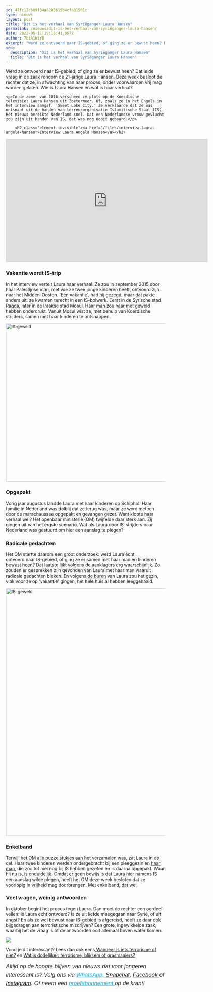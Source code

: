 ```yaml
---
id: 47fc12cb09f34a8283615b4cfa31501c
type: nieuws
layout: post
title: "Dit is het verhaal van Syriëganger Laura Hansen"
permalink: /nieuws/dit-is-het-verhaal-van-syriëganger-laura-hansen/
date: 2022-05-11T19:16:41.067Z
author: 7biA1WiYB
excerpt: "Werd ze ontvoerd naar IS-gebied, of ging ze er bewust heen? Dat is de vraag in de zaak rondom de 21-jarige Laura Hansen. Deze week besloot de rechter dat ze, in afwachting van haar proces, onder voorwaarden vrij mag worden gelaten. Wie is Laura Hansen en wat is haar verhaal?  "
seo:
  description: "Dit is het verhaal van Syriëganger Laura Hansen"
  title: "Dit is het verhaal van Syriëganger Laura Hansen"
---
```

Werd ze ontvoerd naar IS-gebied, of ging ze er bewust heen? Dat is de vraag in de zaak rondom de 21-jarige Laura Hansen. Deze week besloot de rechter dat ze, in afwachting van haar proces, onder voorwaarden vrij mag worden gelaten. Wie is Laura Hansen en wat is haar verhaal?  

    <p>In de zomer van 2016 verscheen ze plots op de Koerdische televisie: Laura Hansen uit Zoetermeer. Of, zoals ze in het Engels in het interview aangaf: 'Sweet Lake City.' Ze verklaarde dat ze was ontsnapt uit de handen van terreurorganisatie Islamitische Staat (IS). Het nieuws bereikte Nederland snel. Dat een Nederlandse vrouw gevlucht zou zijn uit handen van IS, dat was nog nooit gebeurd.</p>
<p><div class="media media-element-container media-default"><div id="file-418519" class="file file-video file-video-youtube">

        <h2 class="element-invisible"><a href="/files/interview-laura-angela-hansen">Interview Laura Angela Hansen</a></h2>
    
  
  <div class="content">
    <div class="media-youtube-video file media-element file-default media-youtube-1">
  <iframe class="media-youtube-player" width="640" height="390" title="Interview Laura Angela Hansen" src="https://www.youtube.com/embed/F2m_5R26PGc?wmode=opaque&controls=" name="Interview Laura Angela Hansen" frameborder="0" allowfullscreen="">Video van Interview Laura Angela Hansen</iframe>
</div>
  </div>

  
</div>
</div>
<h3>Vakantie wordt IS-trip</h3>
<p>In het interview vertelt Laura haar verhaal. Ze zou in september 2015 door haar Palestijnse man, met wie ze twee jonge kinderen heeft, ontvoerd zijn naar het Midden-Oosten. 'Een vakantie', had hij gezegd, maar dat pakte anders uit: ze kwamen terecht in een IS-bolwerk. Eerst in de Syrische stad Raqqa, later in de Iraakse stad Mosul. Haar man zou haar met geweld hebben onderdrukt. Vanuit Mosul wist ze, met behulp van Koerdische strijders, samen met haar kinderen te ontsnappen.<div class="media media-element-container media-default"><div id="file-418533" class="file file-image file-image-jpeg">

        
  
  <div class="content">
    <img alt="IS-geweld" title="Beeld: AFP" height="500" width="850" style="font-size: 13.008px;" class="media-element file-default" data-delta="1" src="https://7dagen.netlify.app/sites/default/files/ANP-28620361_1_1.jpg">  </div>

  
</div>
</div>
<h3>Opgepakt</h3>
<p>Vorig jaar augustus landde Laura met haar kinderen op Schiphol. Haar familie in Nederland was dolblij dat ze terug was, maar ze werd meteen door de marachaussee opgepakt en gevangen gezet. Want klopte haar verhaal wel? Het openbaar ministerie (OM) twijfelde daar sterk aan. Zij gingen uit van het ergste scenario. Wat als Laura door IS-strijders naar Nederland was gestuurd om hier een aanslag te plegen?</p>
<h3>Radicale gedachten</h3>
<p>Het OM startte daarom een groot onderzoek: werd Laura écht ontvoerd naar IS-gebied, of ging ze er samen met haar man en kinderen bewust heen? Dat laatste lijkt volgens de aanklagers erg waarschijnlijk. Zo zouden er gesprekken zijn gevonden van Laura met haar man waaruit radicale gedachten bleken. En volgens <a href="http://www.elsevierweekblad.nl/nederland/achtergrond/2016/07/buren-verhaal-laura-hansen-rammelt-aan-alle-kanten-327524/" target="_blank">de buren</a> van Laura zou het gezin, vlak voor ze op 'vakantie' gingen, het hele huis al hebben leeggehaald. </p>
<p><div class="media media-element-container media-default"><div id="file-418534" class="file file-image file-image-jpeg">

        
  
  <div class="content">
    <img alt="IS-geweld" title="Beeld: AFP" height="783" width="1347" class="media-element file-default" data-delta="1" src="https://7dagen.netlify.app/sites/default/files/is%20%281%29.jpg">  </div>

  
</div>
</div>
<h3>Enkelband</h3>
<p>Terwijl het OM alle puzzelstukjes aan het verzamelen was, zat Laura in de cel. Haar twee kinderen werden ondergebracht bij een pleeggezin en <a href="http://nos.nl/artikel/2171552-man-laura-h-in-gezelschap-van-is-strijders-opgepakt-in-irak.html">haar man</a>, die zou tot mei nog bij IS hebben gezeten en is daarna opgepakt. Waar hij nu is, is onduidelijk. Omdat er geen bewijs is dat Laura hier namens IS een aanslag wilde plegen, heeft het OM deze week besloten dat ze voorlopig in vrijheid mag doorbrengen. Met enkelband, dat wel.</p>
<h3>Veel vragen, weinig antwoorden</h3>
<p>In oktober begint het proces tegen Laura. Dan moet de rechter een oordeel vellen: is Laura echt ontvoerd? Is ze uit liefde meegegaan naar Syrië, of uit angst? En als ze wel bewust naar IS-gebied is afgereisd, heeft ze daar ook bijgedragen aan terroristische misdrijven? Een grote, ingewikkelde zaak, waarbij het de vraag is of de antwoorden ooit allemaal boven water komen.</p>
<div class="kader">
<p><img class="kaderafbeelding" src="https://7dagen.netlify.app/sites/default/files/ff.png"></p>
<p>Vond je dit interessant? Lees dan ook eens<a href="https://7dagen.netlify.app/nieuws/wanneer-iets-terrorisme-niet" target="_blank"> Wanneer is iets terrorisme of niet?</a> en <a href="https://7dagen.netlify.app/nieuws/wat-dodelijker-terrorisme-bliksem-grasmaaiers" target="_blank">Wat is dodelijker: terrorisme, bliksem of grasmaaiers?</a></p>
<p><em style="box-sizing: inherit; color: rgb(51, 51, 51); font-family: &quot;PT Sans&quot;, sans-serif; font-size: 18px; line-height: 27px;">Altijd op de hoogte blijven van nieuws dat voor jongeren interessant is? Volg ons via </em><em style="box-sizing: inherit; color: rgb(34, 179, 224); transition: color 0.3s ease; font-family: &quot;PT Sans&quot;, sans-serif; font-size: 18px; line-height: 27px;"><a href="https://7dagen.netlify.app/whatsapp" style="box-sizing: inherit; color: rgb(34, 179, 224); transition: color 0.3s ease; font-family: &quot;PT Sans&quot;, sans-serif; font-size: 18px; line-height: 27px;">WhatsApp, </a></em><em style="box-sizing: inherit; color: rgb(51, 51, 51); font-family: &quot;PT Sans&quot;, sans-serif; font-size: 18px; line-height: 27px;"><a href="https://www.snapchat.com/add/sevendaysnl">Snapchat</a>, <a href="https://www.facebook.com/7Daysnl?ref=bookmarks">Facebook </a>of <a href="https://instagram.com/7DAysnl/">Instagram</a>. Of </em><em style="box-sizing: inherit; color: rgb(51, 51, 51); font-family: &quot;PT Sans&quot;, sans-serif; font-size: 18px; line-height: 27px;">neem een </em><a href="https://abonneren.sevendays.nl/abonneren/abonnementen/ae/artikel" style="box-sizing: inherit; color: rgb(34, 179, 224); transition: color 0.3s ease; font-family: &quot;PT Sans&quot;, sans-serif; font-size: 18px; line-height: 27px;"><em style="box-sizing: inherit;">proefabonnement </em></a><em style="box-sizing: inherit; color: rgb(51, 51, 51); font-family: &quot;PT Sans&quot;, sans-serif; font-size: 18px; line-height: 27px;">op de krant!</em></p>
</div>
  
